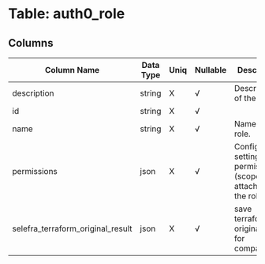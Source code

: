 # Table: auth0_role

## Columns 

|  Column Name   |  Data Type  | Uniq | Nullable | Description | 
|  ----  | ----  | ----  | ----  | ---- | 
| description | string | X | √ | Description of the role. | 
| id | string | X | √ |  | 
| name | string | X | √ | Name for this role. | 
| permissions | json | X | √ | Configuration settings for permissions (scopes) attached to the role. | 
| selefra_terraform_original_result | json | X | √ | save terraform original result for compatibility | 


